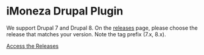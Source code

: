 # iMoneza Drupal Plugin

We support Drupal 7 and Drupal 8.  On the [releases](https://github.com/iMoneza/drupal-imoneza/releases) page, please
choose the release that matches your version.  Note the tag prefix (7.x, 8.x).

[Access the Releases](https://github.com/iMoneza/drupal-imoneza/releases)